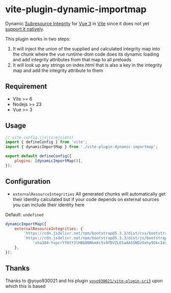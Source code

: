 # vite-plugin-dynamic-importmap

Dynamic [Subresource Integrity](https://developer.mozilla.org/en-US/docs/Web/Security/Subresource_Integrity) for [Vue 3](https://vuejs.org/) in [Vite](https://vitejs.dev/)
since it does not yet [support it natively](https://github.com/vitejs/vite/issues/2377).

This plugin works in two steps:

1. It will inject the union of the supplied and calculated integrity map into the chunk where the vue runtime-dom code does its dynamic loading and add integrity attributes from that map to all preloads
2. It will look up any strings on index.html that is also a key in the integrity map and add the integrity attribute to them

## Requirement

-   Vite >= 6
-   Nodejs >= 23
-   Vue >= 3

## Usage

```javascript
// vite.config.(js|ts|mjs|mts)
import { defineConfig } from 'vite';
import { dynamicImportMap } from './vite-plugin-dynamic-importmap';

export default defineConfig({
	plugins: [dynamicImportMap()],
});
```

## Configuration

-   `externalResourceIntegrities`
    All generated chunks will automatically get their identity calculated but if your code depends on external sources you can include their identity here

Default: `undefined`

```javascript
dynamicImportMap({
	externalResourceIntegrities: {
		'https://cdn.jsdelivr.net/npm/bootstrap@5.3.3/dist/css/bootstrap.min.css': 'sha384-QWTKZyjpPEjISv5WaRU9OFeRpok6YctnYmDr5pNlyT2bRjXh0JMhjY6hW+ALEwIH',
		'https://cdn.jsdelivr.net/npm/bootstrap@5.3.3/dist/js/bootstrap.bundle.min.js':
			'sha384-YvpcrYf0tY3lHB60NNkmXc5s9fDVZLESaAA55NDzOxhy9GkcIdslK1eN7N6jIeHz',
	},
});
```

## Thanks

Thanks to @yoyo930021 and his plugin [`yoyo930021/vite-plugin-sri3`](https://github.com/yoyo930021/vite-plugin-sri3) upon which this is based
